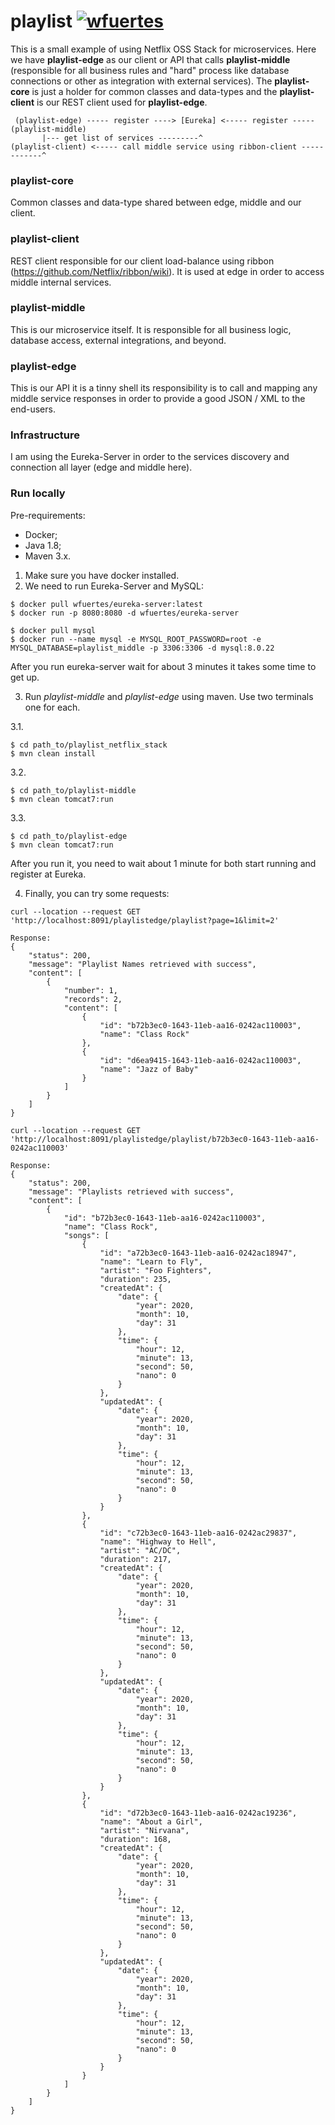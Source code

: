 # playlist [![wfuertes](https://circleci.com/gh/wfuertes/playlist_netflix_stack.svg?style=shield)](https://github.com/wfuertes/playlist_netflix_stack)

This is a small example of using Netflix OSS Stack for microservices. 
Here we have **playlist-edge** as our client or API that calls **playlist-middle** 
(responsible for all business rules and "hard" process like database connections or 
other as integration with external services). The **playlist-core** is just a holder
for common classes and data-types and the **playlist-client** is our REST client
used for **playlist-edge**.   

```
 (playlist-edge) ----- register ----> [Eureka] <----- register ----- (playlist-middle)
       |--- get list of services ---------^
(playlist-client) <----- call middle service using ribbon-client ------------^
```

### playlist-core

Common classes and data-type shared between edge, middle and our client.

### playlist-client

REST client responsible for our client load-balance using ribbon (https://github.com/Netflix/ribbon/wiki).
It is used at edge in order to access middle internal services. 

### playlist-middle

This is our microservice itself. It is responsible for all business logic, database access, external 
integrations, and beyond.

### playlist-edge

This is our API it is a tinny shell its responsibility is to call and mapping any middle service
responses in order to provide a good JSON / XML to the end-users.

### Infrastructure

I am using the Eureka-Server in order to the services discovery and connection all layer (edge and middle here). 

### Run locally

Pre-requirements:
* Docker; 
* Java 1.8;
* Maven 3.x.

1. Make sure you have docker installed. 
2. We need to run Eureka-Server and MySQL:

```
$ docker pull wfuertes/eureka-server:latest
$ docker run -p 8080:8080 -d wfuertes/eureka-server

$ docker pull mysql
$ docker run --name mysql -e MYSQL_ROOT_PASSWORD=root -e MYSQL_DATABASE=playlist_middle -p 3306:3306 -d mysql:8.0.22
```
After you run eureka-server wait for about 3 minutes it takes some time to get up.

3. Run *playlist-middle* and *playlist-edge* using maven. Use two terminals one for each.

3.1. 
```
$ cd path_to/playlist_netflix_stack
$ mvn clean install
```

3.2.
```
$ cd path_to/playlist-middle
$ mvn clean tomcat7:run
```

3.3. 
```
$ cd path_to/playlist-edge
$ mvn clean tomcat7:run
```

After you run it, you need to wait about 1 minute for both start running and register at Eureka.


4. Finally, you can try some requests:

```
curl --location --request GET 'http://localhost:8091/playlistedge/playlist?page=1&limit=2'

Response:
{
    "status": 200,
    "message": "Playlist Names retrieved with success",
    "content": [
        {
            "number": 1,
            "records": 2,
            "content": [
                {
                    "id": "b72b3ec0-1643-11eb-aa16-0242ac110003",
                    "name": "Class Rock"
                },
                {
                    "id": "d6ea9415-1643-11eb-aa16-0242ac110003",
                    "name": "Jazz of Baby"
                }
            ]
        }
    ]
}

```

```
curl --location --request GET 'http://localhost:8091/playlistedge/playlist/b72b3ec0-1643-11eb-aa16-0242ac110003'

Response:
{
    "status": 200,
    "message": "Playlists retrieved with success",
    "content": [
        {
            "id": "b72b3ec0-1643-11eb-aa16-0242ac110003",
            "name": "Class Rock",
            "songs": [
                {
                    "id": "a72b3ec0-1643-11eb-aa16-0242ac18947",
                    "name": "Learn to Fly",
                    "artist": "Foo Fighters",
                    "duration": 235,
                    "createdAt": {
                        "date": {
                            "year": 2020,
                            "month": 10,
                            "day": 31
                        },
                        "time": {
                            "hour": 12,
                            "minute": 13,
                            "second": 50,
                            "nano": 0
                        }
                    },
                    "updatedAt": {
                        "date": {
                            "year": 2020,
                            "month": 10,
                            "day": 31
                        },
                        "time": {
                            "hour": 12,
                            "minute": 13,
                            "second": 50,
                            "nano": 0
                        }
                    }
                },
                {
                    "id": "c72b3ec0-1643-11eb-aa16-0242ac29837",
                    "name": "Highway to Hell",
                    "artist": "AC/DC",
                    "duration": 217,
                    "createdAt": {
                        "date": {
                            "year": 2020,
                            "month": 10,
                            "day": 31
                        },
                        "time": {
                            "hour": 12,
                            "minute": 13,
                            "second": 50,
                            "nano": 0
                        }
                    },
                    "updatedAt": {
                        "date": {
                            "year": 2020,
                            "month": 10,
                            "day": 31
                        },
                        "time": {
                            "hour": 12,
                            "minute": 13,
                            "second": 50,
                            "nano": 0
                        }
                    }
                },
                {
                    "id": "d72b3ec0-1643-11eb-aa16-0242ac19236",
                    "name": "About a Girl",
                    "artist": "Nirvana",
                    "duration": 168,
                    "createdAt": {
                        "date": {
                            "year": 2020,
                            "month": 10,
                            "day": 31
                        },
                        "time": {
                            "hour": 12,
                            "minute": 13,
                            "second": 50,
                            "nano": 0
                        }
                    },
                    "updatedAt": {
                        "date": {
                            "year": 2020,
                            "month": 10,
                            "day": 31
                        },
                        "time": {
                            "hour": 12,
                            "minute": 13,
                            "second": 50,
                            "nano": 0
                        }
                    }
                }
            ]
        }
    ]
}
```

